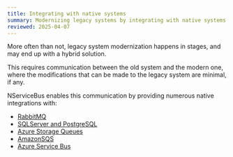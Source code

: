 ```yaml
---
title: Integrating with native systems
summary: Modernizing legacy systems by integrating with native systems
reviewed: 2025-04-07
---
```


More often than not, legacy system modernization happens in stages, and may end up with a hybrid solution.

This requires communication between the old system and the modern one, where the modifications that can be made to the legacy system are minimal, if any.

NServiceBus enables this communication by providing numerous native integrations with:

- [RabbitMQ](/transports/rabbitmq/native-integration.md)
- [SQLServer and PostgreSQL](/transports/sql/native-integration.md)
- [Azure Storage Queues](/transports/azure-storage-queues/native-integration.md)
- [AmazonSQS](/transports/sqs/native-integration.md)
- [Azure Service Bus](/transports/azure-service-bus/native-integration.md)
